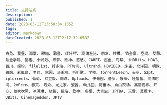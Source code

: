 ```yaml
---
title: 支持站点
description: 
published: 1
date: 2023-05-12T23:58:34.135Z
tags: 
editor: markdown
dateCreated: 2023-05-12T12:17:32.653Z
---
```


`白兔`、`我堡`、`海棠`、`梓喵`、`聆音`、`红叶PT`、`高清杜比`、`朋友`、`柠檬`、`铂金家`、`空间`、`艾薇`、`铂金学院`、`猪猪`、`小蚂蚁`、`织梦`、`欧神`、`憨憨`、`CARPT`、`鲨鱼`、`丐帮`、`iHDBits`、`HDAI`、`百川`、`蝶粉`、`filelist`、`好多油`、`PT时间`、`ultrahd`、`HDVIDEO`、`朱雀`、`北洋园`、`明教`、`兽站`、`彩虹岛`、`老师`、`家园`、`马杀鸡`、`听听歌`、`学校`、`TorrentLeech`、`天空`、`52pt`、`iptorrents`、`葡萄`、`红豆饭`、`南洋`、`Uploads`、`伊甸园`、`备胎`、`馒头`、`吐鲁番`、`高清时间`、`2xFree`、`春天`、`观众`、`龙之家`、`瓷器`、`幼儿园`、`阿童木`、`自由农场`、`高清视界`、`开心`、`他吹吹风`、`冰淇淋`、`烧包`、`猫站`、`欧神`、`冬樱`、`大青虫`、`1PTBA`、`天雪`、`莫妮卡`、`UBits`、`Cinemageddon`、`JPTV`